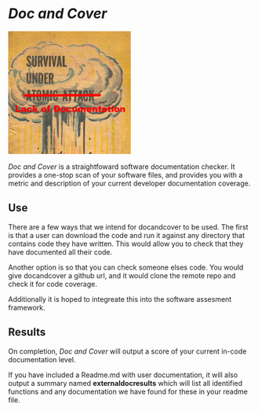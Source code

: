 # *Doc and Cover*

![logo](docs/logo.png)


*Doc and Cover* is a straightfoward software documentation checker. It provides a one-stop scan of your software files, and provides you with a metric and description of your current developer documentation coverage.

## Use

There are a few ways that we intend for docandcover to be used.   The first is that a user can download the code and run it against any directory that contains code they have written.  This would allow you to check that they have documented all their code. 

Another option is so that you can check someone elses code.  You would give docandcover a github url, and it would clone the remote repo and check it for code coverage.

Additionally it is hoped to integreate this into the software assesment framework. 


## Results

On completion, *Doc and Cover* will output a score of your current in-code documentation level.

If you have included a Readme.md with user documentation, it will also output a summary named **externaldocresults** which will list all identified functions and any documentation we have found for these in your readme file.
